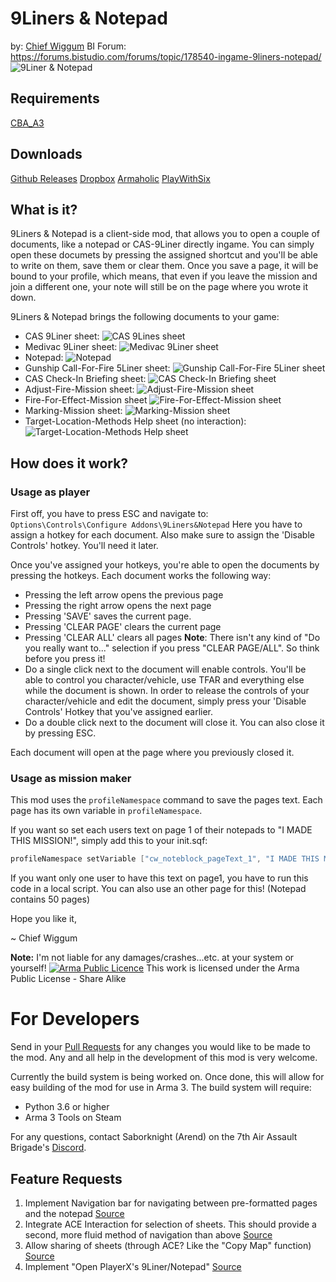 # 9Liners & Notepad
by: [Chief Wiggum](https://forums.bistudio.com/profile/926664-chief_wiggum/)
BI Forum: https://forums.bistudio.com/forums/topic/178540-ingame-9liners-notepad/
![9Liner & Notepad](http://i.imgur.com/GOC07EV.png)

## Requirements
[CBA_A3](https://github.com/CBATeam/CBA_A3)

## Downloads
[Github Releases](https://github.com/Saborknight/9liner-and-notepad/releases/latest)
[Dropbox](https://www.dropbox.com/s/dbfwz3pmy71tnks/%40CW_Ninliner_and_Notepad_031.zip?dl=0)
[Armaholic](http://www.armaholic.com/page.php?id=28180)
[PlayWithSix](http://play.withsix.com/Arma-3/mods/_RMcu9kszkavJ4TkfKjhgQ/9Liners-and-Notepad)

## What is it?
9Liners & Notepad is a client-side mod, that allows you to open a couple of documents, like a notepad or CAS-9Liner directly ingame.
You can simply open these documets by pressing the assigned shortcut and you'll be able to write on them, save them or clear them.
Once you save a page, it will be bound to your profile, which means, that even if you leave the mission and join a different one, your note will still be on the page where you wrote it down.

9Liners & Notepad brings the following documents to your game:
- CAS 9Liner sheet:
![CAS 9Lines sheet](http://img4.fotos-hochladen.net/thumbnail/20150301000060xuhlm7os_thumb.jpg)
- Medivac 9Liner sheet:
![Medivac 9Liner sheet](http://img4.fotos-hochladen.net/thumbnail/201503010000znxfrm23et_thumb.jpg)
- Notepad:
![Notepad](http://img4.fotos-hochladen.net/thumbnail/201503010000zr6ag2yvoi_thumb.jpg)
- Gunship Call-For-Fire 5Liner sheet:
![Gunship Call-For-Fire 5Liner sheet](http://img4.fotos-hochladen.net/thumbnail/2015030100008ah3y146wf_thumb.jpg)
- CAS Check-In Briefing sheet:
![CAS Check-In Briefing sheet](http://img4.fotos-hochladen.net/thumbnail/201503010000jny20przcs_thumb.jpg)
- Adjust-Fire-Mission sheet:
![Adjust-Fire-Mission sheet](http://img4.fotos-hochladen.net/thumbnail/201503010000u7rl3bog2s_thumb.jpg)
- Fire-For-Effect-Mission sheet
![Fire-For-Effect-Mission sheet](http://img4.fotos-hochladen.net/thumbnail/201503010000iv4axcflqg_thumb.jpg)
- Marking-Mission sheet:
![Marking-Mission sheet](http://img4.fotos-hochladen.net/uploads/2015030100004acqjyrhl3.jpg)
- Target-Location-Methods Help sheet (no interaction):
![Target-Location-Methods Help sheet](http://img4.fotos-hochladen.net/uploads/2015030100008dbc25764k.jpg)

## How does it work?
### Usage as player

First off, you have to press ESC and navigate to: `Options\Controls\Configure Addons\9Liners&Notepad`
Here you have to assign a hotkey for each document. Also make sure to assign the 'Disable Controls' hotkey. You'll need it later.

Once you've assigned your hotkeys, you're able to open the documents by pressing the hotkeys.
Each document works the following way:

- Pressing the left arrow opens the previous page
- Pressing the right arrow opens the next page
- Pressing 'SAVE' saves the current page.
- Pressing 'CLEAR PAGE' clears the current page
- Pressing 'CLEAR ALL' clears all pages
	**Note**: There isn't any kind of "Do you really want to..." selection if you press "CLEAR PAGE/ALL". So think before you press it!
- Do a single click next to the document will enable controls.
	You'll be able to control you character/vehicle, use TFAR and everything else while the document is shown.
	In order to release the controls of your character/vehicle and edit the document, simply press your 'Disable Controls' Hotkey that you've assigned earlier.
- Do a double click next to the document will close it.
	You can also close it by pressing ESC.

Each document will open at the page where you previously closed it.

### Usage as mission maker
This mod uses the `profileNamespace` command to save the pages text.
Each page has its own variable in `profileNamespace`.

If you want so set each users text on page 1 of their notepads to "I MADE THIS MISSION!", simply add this to your init.sqf:

```c
profileNamespace setVariable ["cw_noteblock_pageText_1", "I MADE THIS MISSION!"];
```

If you want only one user to have this text on page1, you have to run this code in a local script.
You can also use an other page for this! (Notepad contains 50 pages)

Hope you like it,

~ Chief Wiggum

**Note:**
I'm not liable for any damages/crashes...etc. at your system or yourself!
[![Arma Public Licence](https://www.bistudio.com/assets/img/licenses/APL-SA.png)](https://www.bistudio.com/community/licenses/arma-public-license-share-alike)
This work is licensed under the Arma Public License - Share Alike

# For Developers
Send in your [Pull Requests](https://github.com/Saborknight/9liner-and-notepad/pulls) for any changes you would like to be made to the mod. Any and all help in the development of this mod is very welcome.

Currently the build system is being worked on. Once done, this will allow for easy building of the mod for use in Arma 3.
The build system will require:
- Python 3.6 or higher
- Arma 3 Tools on Steam

For any questions, contact Saborknight (Arend) on the 7th Air Assault Brigade's [Discord](http://bit.ly/7aa-join-discord).

## Feature Requests
1. Implement Navigation bar for navigating between pre-formatted pages and the notepad [Source](https://forums.bistudio.com/forums/topic/178540-ingame-9liners-notepad/?do=findComment&comment=2817361)
1. Integrate ACE Interaction for selection of sheets. This should provide a second, more fluid method of navigation than above [Source](https://forums.bistudio.com/forums/topic/178540-ingame-9liners-notepad/?do=findComment&comment=2839202)
1. Allow sharing of sheets (through ACE? Like the "Copy Map" function) [Source](https://forums.bistudio.com/forums/topic/178540-ingame-9liners-notepad/?do=findComment&comment=2807610)
1. Implement "Open PlayerX's 9Liner/Notepad" [Source](https://forums.bistudio.com/forums/topic/178540-ingame-9liners-notepad/?do=findComment&comment=2807605)
